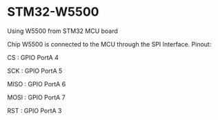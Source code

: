 # STM32-W5500
Using W5500 from STM32 MCU board

Chip W5500 is connected to the MCU through the SPI Interface. Pinout:

CS   : GPIO PortA 4

SCK  : GPIO PortA 5

MISO : GPIO PortA 6

MOSI : GPIO PortA 7

RST  : GPIO PortA 3

